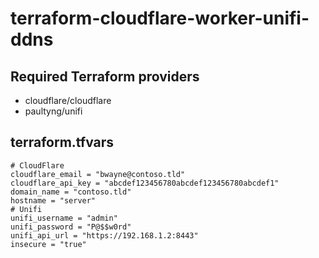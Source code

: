 # terraform-cloudflare-worker-unifi-ddns

## Required Terraform providers

* cloudflare/cloudflare
* paultyng/unifi


## terraform.tfvars

```
# CloudFlare
cloudflare_email = "bwayne@contoso.tld"
cloudflare_api_key = "abcdef123456780abcdef123456780abcdef1"
domain_name = "contoso.tld"
hostname = "server"
# Unifi
unifi_username = "admin"
unifi_password = "P@$$w0rd"
unifi_api_url = "https://192.168.1.2:8443"
insecure = "true"
```
